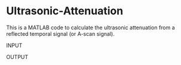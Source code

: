 # Ultrasonic-Attenuation
This is a MATLAB code to calculate the ultrasonic attenuation from a reflected temporal signal (or A-scan signal).

INPUT


OUTPUT

